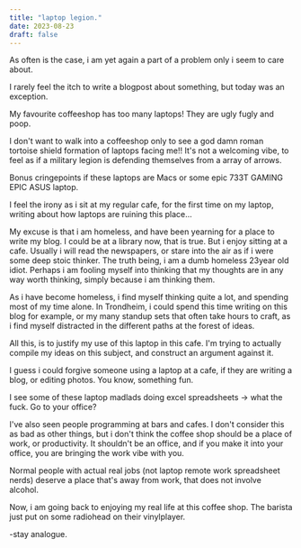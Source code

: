 ```yaml
---
title: "laptop legion."
date: 2023-08-23
draft: false
---
```


As often is the case, i am yet again a part of a problem only i seem to care about.

I rarely feel the itch to write a blogpost about something, but today was an exception.

My favourite coffeeshop has too many laptops!
They are ugly fugly and poop.

I don't want to walk into a coffeeshop only to see a god damn roman tortoise shield formation of laptops facing me!! It's not a welcoming vibe, to feel as if a military legion is defending themselves from a array of arrows.

Bonus cringepoints if these laptops are Macs or some epic 733T GAMING EPIC ASUS laptop.

I feel the irony as i sit at my regular cafe, for the first time on my laptop, writing about how laptops are ruining this place...

My excuse is that i am homeless, and have been yearning for a place to write my blog. I could be at a library now, that is true. But i enjoy sitting at a cafe. Usually i will read the newspapers, or stare into the air as if i were some deep stoic thinker. The truth being, i am a dumb homeless 23year old idiot. Perhaps i am fooling myself into thinking that my thoughts are in any way worth thinking, simply because i am thinking them.

As i have become homeless, i find myself thinking quite a lot, and spending most of my time alone. In Trondheim, i could spend this time writing on this blog for example, or my many standup sets that often take hours to craft, as i find myself distracted in the different paths at the forest of ideas.

All this, is to justify my use of this laptop in this cafe. I'm trying to actually compile my ideas on this subject, and construct an argument against it.

I guess i could forgive someone using a laptop at a cafe, if they are writing a blog, or editing photos. You know, something fun.

I see some of these laptop madlads doing excel spreadsheets -> what the fuck. Go to your office?

I've also seen people programming at bars and cafes. I don't consider this as bad as other things, but i don't think the coffee shop should be a place of work, or productivity. It shouldn't be an office, and if you make it into your office, you are bringing the work vibe with you. 

Normal people with actual real jobs (not laptop remote work spreadsheet nerds) deserve a place that's away from work, that does not involve alcohol.

Now, i am going back to enjoying my real life at this coffee shop. The barista just put on some radiohead on their vinylplayer.

-stay analogue.